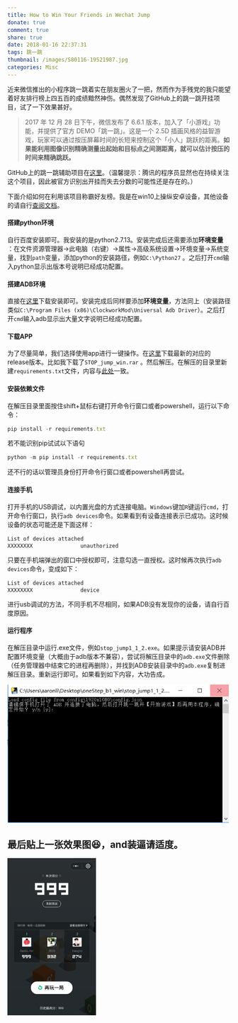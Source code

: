 ```yaml
---
title: How to Win Your Friends in Wechat Jump
donate: true
comment: true
share: true
date: 2018-01-16 22:37:31
tags: 跳一跳
thumbnail: /images/S80116-19521987.jpg
categories: Misc
---
```


近来微信推出的小程序跳一跳着实在朋友圈火了一把，然而作为手残党的我只能望着好友排行榜上四五百的成绩黯然神伤。偶然发现了GitHub上的跳一跳开挂项目，试了一下效果甚好。

<!--more-->

> 2017 年 12 月 28 日下午，微信发布了 6.6.1 版本，加入了「小游戏」功能，并提供了官方 DEMO「跳一跳」。这是一个 2.5D 插画风格的益智游戏，玩家可以通过按压屏幕时间的长短来控制这个「小人」跳跃的距离。**如果能利用图像识别精确测量出起始和目标点之间测距离，就可以估计按压的时间来精确跳跃。**

GitHub上的跳一跳辅助项目在[这里](https://github.com/wangshub/wechat_jump_game)。（温馨提示：腾讯的程序员显然也在持续关注这个项目，因此被官方识别出开挂而失去分数的可能性还是存在的。）

下面介绍如何在利用该项目称霸好友榜。我是在win10上操纵安卓设备，其他设备的请自行[查阅文档](https://github.com/wangshub/wechat_jump_game/wiki)。

#### 搭建python环境

自行百度安装即可。我安装的是python2.7.13。安装完成后还需要添加**环境变量** ：在文件资源管理器->此电脑（右键）->属性->高级系统设置->环境变量->系统变量，找到`path`变量，添加python的安装路径，例如`C:\Python27` 。之后打开`cmd`输入python显示出版本号说明已经成功配置。

#### 搭建ADB环境

直接在[这里](https://adb.clockworkmod.com/)下载安装即可。安装完成后同样要添加**环境变量**，方法同上（安装路径类似`C:\Program Files (x86)\ClockworkMod\Universal Adb Driver`）。之后打开`cmd`输入adb显示出大量文字说明已经成功配置。

#### 下载APP

为了尽量简单，我们选择使用app进行一键操作。在[这里](https://github.com/wangshub/wechat_jump_game/releases)下载最新的对应的release版本。比如我下载了`STOP_jump_win.rar` 。然后解压。在解压的目录里新建`requirements.txt`文件，内容与[此处](https://github.com/wangshub/wechat_jump_game/blob/master/requirements.txt)一致。

#### 安装依赖文件 

在解压目录里面按住shift+鼠标右键打开命令行窗口或者powershell，运行以下命令：

```javascript
pip install -r requirements.txt
```

若不能识别pip试试以下语句

```javascript
python -m pip install -r requirements.txt
```

还不行的话以管理员身份打开命令行窗口或者powershell再尝试。

#### 连接手机

打开手机的USB调试，以内置光盘的方式连接电脑。`Windows`键加`R`键运行`cmd`，打开命令行窗口，执行`adb devices`命令。如果看到有设备连接表示已成功。这时候设备的状态可能还是下面这样：

```
List of devices attached
XXXXXXXX               unauthorized
```

只要在手机端弹出的窗口中授权即可，注意勾选一直授权。这时候再次执行`adb devices`命令，变成如下：

```
List of devices attached
XXXXXXXX               device
```

进行usb调试的方法，不同手机不尽相同，如果ADB没有发现你的设备，请自行百度原因。

#### 运行程序

在解压目录中运行.exe文件，例如`stop_jump1_1_2.exe`。如果提示请安装ADB并配置环境变量（大概由于adb版本不兼容），尝试将解压目录中的`adb.exe`文件删除（任务管理器中结束它的进程再删除），并找到ADB安装目录中的`adb.exe`复制进解压目录。重新运行即可。如果看到如下内容，大功告成。

<img src="/images/stop_jump.PNG" width="500px" />

## 最后贴上一张效果图😆，and装逼请适度。

<img src="/images/S80116-164340.jpg" width="200px" />